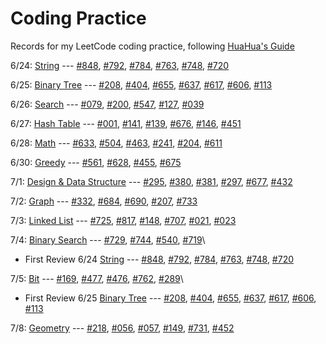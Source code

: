 # Coding Practice

Records for my LeetCode coding practice, following [HuaHua's Guide](https://zxi.mytechroad.com/blog/)

6/24: [String](./String) --- [#848](./String/848_ShiftingLetters.py), [#792](./String/792_NumberOfMatchingSubsequences.py), [#784](./String/784_LetterCasePermutation.py), [#763](./String/763_PartitionLabels.py), [#748](./String/748_ShortestCompletingWord.py), [#720](./String/720_LongestWordInDictionary.py)

6/25: [Binary Tree](./BinaryTree) --- [#208](./BinaryTree/208_ImplementTrie.py), [#404](./BinaryTree/404_SumOfLeftLeaves.py), [#655](./BinaryTree/655_PrintBinaryTree.py), [#637](./BinaryTree/637_AvgLvlInBinaryTree.py), [#617](./BinaryTree/617_MergeTwoTrees.py), [#606](./BinaryTree/606_ConstructStringFromTree.py), [#113](./BinaryTree/113_PathSumII.py)

6/26: [Search](./Search) --- [#079](./Search/079_WordSearch.py), [#200](./Search/200_NumberOfIslands.py), [#547](./Search/547_FriendCircles.py), [#127](./Search/127_WordLadder.py), [#039](./Search/039_CombinationSum.py)

6/27: [Hash Table](./HashTable) --- [#001](./HashTable/001_TwoSum.py), [#141](./HashTable/141_LinkedListCycle.py), [#139](./HashTable/139_WordBreak.py), [#676](./HashTable/676_MagicDictionary.py), [#146](./HashTable/146_LRUcache.py), [#451](./HashTable/451_SortCharByFreq.py)

6/28: [Math](./Math) --- [#633](./Math/633_SumOfSquareNums.py), [#504](./Math/504_Base7.py), [#463](./Math/463_IslandPerimeter.py), [#241](./Math/241_DifferentWaysAddParentheses.py), [#204](./Math/204_CountPrimes.py), [#611](./Math/611_ValidTriangleNum.py)

6/30: [Greedy](./Greedy) --- [#561](./Greedy/561_ArrayPartitionI.py), [#628](./Greedy/628_MaxProductOfThreeNums.py), [#455](./Greedy/455_AssignCookies.py), [#675](./Greedy/675_CutOffTrees.py)

7/1: [Design & Data Structure](./Design_DataStructure) --- [#295](./Design_DataStructure/295_FindMedian.py), [#380](./Design_DataStructure/380_InsDelGetRdm.py), [#381](./Design_DataStructure/381_InsDelGetRdm_Dup.py), [#297](./Design_DataStructure/297_CodecBinaryTree.py), [#677](./Design_DataStructure/677_MapSumPairs.py), [#432](./Design_DataStructure/432_AllOneDS.py)

7/2: [Graph](./Graph) --- [#332](./Graph/332_ReconstructItinerary.py), [#684](./Graph/684_RedundantConnection.py), [#690](./Graph/690_EmployeeImportance.py), [#207](./Graph/207_CourseSchedule.py), [#733](./Graph/733_FloodFill.py)

7/3: [Linked List](./LinkedList) --- [#725](./LinkedList/725_SplitLinkedList.py), [#817](./LinkedList/817_LinkedListComponents.py), [#148](./LinkedList/148_SortList.py), [#707](./LinkedList/707_DesignLinkedList.py), [#021](./LinkedList/021_Merge2SortedLists.py), [#023](./LinkedList/023_MergeKSortedLIsts.py)

7/4: [Binary Search](./BinarySearch) --- [#729](./BinarySearch/729_MyCalendarI.py), [#744](./BinarySearch/744_FindNextSmallestLetter.py), [#540](./BinarySearch/540_SingleElementInSortedArray.py), [#719](./BinarySearch/719_FindKthSmallestPairDistance.py)\
* First Review 6/24 [String](./String) --- [#848](./String/848_ShiftingLetters.py), [#792](./String/792_NumberOfMatchingSubsequences.py), [#784](./String/784_LetterCasePermutation.py), [#763](./String/763_PartitionLabels.py), [#748](./String/748_ShortestCompletingWord.py), [#720](./String/720_LongestWordInDictionary.py)

7/5: [Bit](./Bit) --- [#169](./Bit/169_MajorityElement.py), [#477](./Bit/477_TotalHammingDistance.py), [#476](./Bit/476_NumberComplement.py), [#762](./Bit/762_PrimeNumSetBits.py), [#289](./Bit/289_GameOfLife.py)\
* First Review 6/25 [Binary Tree](./BinaryTree) --- [#208](./BinaryTree/208_ImplementTrie.py), [#404](./BinaryTree/404_SumOfLeftLeaves.py), [#655](./BinaryTree/655_PrintBinaryTree.py), [#637](./BinaryTree/637_AvgLvlInBinaryTree.py), [#617](./BinaryTree/617_MergeTwoTrees.py), [#606](./BinaryTree/606_ConstructStringFromTree.py), [#113](./BinaryTree/113_PathSumII.py)

7/8: [Geometry](./Geometry) --- [#218](./Geometry/218_TheSkylineProblem.py), [#056](./Geometry/056_MergeIntervals.py), [#057](./Geometry/057_InsertInterval.py), [#149](./Geometry/149_MaxPointsOnLine.py), [#731](./Geometry/731_MyCalendarII.py), [#452](./Geometry/452_MinNumArrowShots.py)